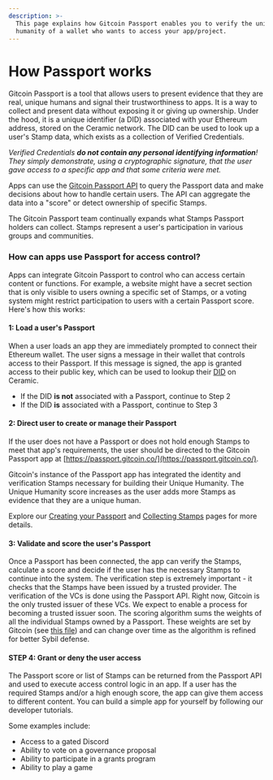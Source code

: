```yaml
---
description: >-
  This page explains how Gitcoin Passport enables you to verify the unique
  humanity of a wallet who wants to access your app/project.
---
```


# How Passport works

Gitcoin Passport is a tool that allows users to present evidence that they are real, unique humans and signal their trustworthiness to apps. It is a way to collect and present data without exposing it or giving up ownership. Under the hood, it is a unique identifier (a DID) associated with your Ethereum address, stored on the Ceramic network. The DID can be used to look up a user's Stamp data, which exists as a collection of Verified Credentials.

_Verified Credentials **do not contain any personal identifying information**! They simply demonstrate, using a cryptographic signature, that the user gave access to a specific app and that some criteria were met._

Apps can use the [Gitcoin Passport API](scorer-api/) to query the Passport data and make decisions about how to handle certain users. The API can aggregate the data into a "score" or detect ownership of specific Stamps.

The Gitcoin Passport team continually expands what Stamps Passport holders can collect. Stamps represent a user's participation in various groups and communities.

### How can apps use Passport for access control?

Apps can integrate Gitcoin Passport to control who can access certain content or functions. For example, a website might have a secret section that is only visible to users owning a specific set of Stamps, or a voting system might restrict participation to users with a certain Passport score. Here's how this works:

#### 1: Load a user's Passport

When a user loads an app they are immediately prompted to connect their Ethereum wallet. The user signs a message in their wallet that controls access to their Passport. If this message is signed, the app is granted access to their public key, which can be used to lookup their [DID](https://github.com/w3c-ccg/did-pkh) on Ceramic.

* If the DID **is not** associated with a Passport, continue to ​Step 2
* If the DID **is** associated with a Passport, continue to ​Step 3

#### 2: Direct user to create or manage their Passport

If the user does not have a Passport or does not hold enough Stamps to meet that app's requirements, the user should be directed to the Gitcoin Passport app at [https://passport.gitcoin.co/](https://passport.gitcoin.co/).

Gitcoin's instance of the Passport app has integrated the identity and verification Stamps necessary for building their Unique Humanity. The Unique Humanity score increases as the user adds more Stamps as evidence that they are a unique human.

Explore our [Creating your Passport](../get-started/creating-your-passport.md) and [Collecting Stamps](../get-started/collecting-stamps.md) pages for more details.

#### 3: Validate and score the user's Passport

Once a Passport has been connected, the app can verify the Stamps, calculate a score and decide if the user has the necessary Stamps to continue into the system. The verification step is extremely important - it checks that the Stamps have been issued by a trusted provider. The verification of the VCs is done using the Passport API. Right now, Gitcoin is the only trusted issuer of these VCs. We expect to enable a process for becoming a trusted issuer soon. The scoring algorithm sums the weights of all the individual Stamps owned by a Passport. These weights are set by Gitcoin (see [this file](https://github.com/gitcoinco/passport-scorer/blob/43833b4d68a4c20abe6bc99af78dab119b84b9a2/api/scorer/settings/gitcoin\_passport\_weights.py#L4)) and can change over time as the algorithm is refined for better Sybil defense.

#### STEP 4: Grant or deny the user access

The Passport score or list of Stamps can be returned from the Passport API and used to execute access control logic in an app. If a user has the required Stamps and/or a high enough score, the app can give them access to different content. You can build a simple app for yourself by following our developer tutorials.

Some examples include:

* Access to a gated Discord
* Ability to vote on a governance proposal
* Ability to participate in a grants program
* Ability to play a game
